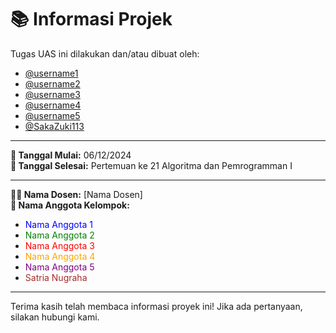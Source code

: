 # 📚 Informasi Projek

Tugas UAS ini dilakukan dan/atau dibuat oleh:

- [@username1](https://github.com/username1)
- [@username2](https://github.com/username2)
- [@username3](https://github.com/username3)
- [@username4](https://github.com/username4)
- [@username5](https://github.com/username5)
- [@SakaZuki113](https://github.com/SakaZuki113)

---

**📅 Tanggal Mulai:** 06/12/2024  
**📅 Tanggal Selesai:** Pertemuan ke 21 Algoritma dan Pemrogramman I

---

**👨‍🏫 Nama Dosen:** [Nama Dosen]  
**👥 Nama Anggota Kelompok:**

- <span style="color:blue;">Nama Anggota 1</span>
- <span style="color:green;">Nama Anggota 2</span>
- <span style="color:red;">Nama Anggota 3</span>
- <span style="color:orange;">Nama Anggota 4</span>
- <span style="color:purple;">Nama Anggota 5</span>
- <span style="color:brown;">Satria Nugraha</span>

---

Terima kasih telah membaca informasi proyek ini! Jika ada pertanyaan, silakan hubungi kami.
